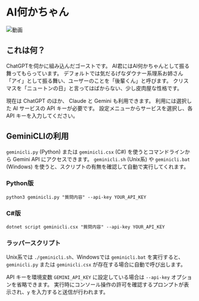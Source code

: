 # AI何かちゃん
![動画](./aisisteraichan.gif)
## これは何？
ChatGPTを伺かに組み込んだゴーストです。
AI君にはAI何かちゃんとして振る舞ってもらっています。
デフォルトでは気だるげなダウナー系理系お姉さん「アイ」として振る舞い、ユーザーのことを「後輩くん」と呼びます。
クリスマスを「ニュートンの日」と言ってはばからない、少し皮肉屋な性格です。

現在は ChatGPT のほか、 Claude と Gemini も利用できます。
利用には選択した AI サービスの API キーが必要です。
設定メニューからサービスを選択し、各 API キーを入力してください。

## GeminiCLIの利用
`geminicli.py` (Python) または `geminicli.csx` (C#) を使うとコマンドラインから Gemini API にアクセスできます。
`geminicli.sh` (Unix系) や `geminicli.bat` (Windows) を使うと、スクリプトの有無を確認して自動で実行してくれます。

### Python版
```
python3 geminicli.py "質問内容" --api-key YOUR_API_KEY
```

### C#版
```
dotnet script geminicli.csx "質問内容" --api-key YOUR_API_KEY
```

### ラッパースクリプト
Unix系では `./geminicli.sh`、Windowsでは `geminicli.bat` を実行すると、
`geminicli.py` または `geminicli.csx` が存在する場合に自動で呼び出します。

API キーを環境変数 `GEMINI_API_KEY` に設定している場合は `--api-key` オプションを省略できます。
実行時にコンソール操作の許可を確認するプロンプトが表示され、`y` を入力すると送信が行われます。
